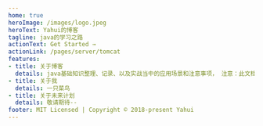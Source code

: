 ```yaml
---
home: true
heroImage: /images/logo.jpeg
heroText: Yahui的博客
tagline: java的学习之路
actionText: Get Started →
actionLink: /pages/server/tomcat
features:
- title: 关于博客
  details: java基础知识整理、记录、以及实战当中的应用场景和注意事项， 注意：此文档仅限交流学习使用
- title: 关于我
  details: 一只菜鸟
- title: 关于未来计划
  details: 敬请期待--
footer: MIT Licensed | Copyright © 2018-present Yahui
---
```



<style>
.home .hero img {
    width: 150px;
    height: 150px;
    border-radius: 50%;
}

</style>
